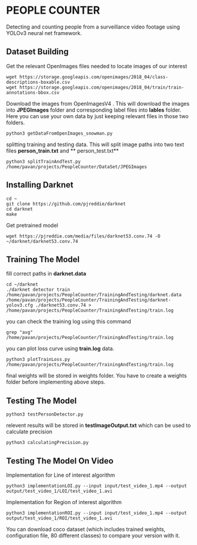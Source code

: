 # PEOPLE COUNTER

Detecting and counting people from a surveillance video footage using YOLOv3 neural net framework.

## Dataset Building
Get the relevant OpenImages files needed to locate images of our interest
```
wget https://storage.googleapis.com/openimages/2018_04/class-descriptions-boxable.csv
wget https://storage.googleapis.com/openimages/2018_04/train/train-annotations-bbox.csv
```
Download the images from OpenImagesV4 . This will download the images into **JPEGImages** folder and corresponding label files into **lables** folder. Here you can use your own data by just keeping relevant files in those two folders.
```
python3 getDataFromOpenImages_snowman.py
```
splitting training and testing data. This will split image paths into two text files **person_train.txt** and ** person_test.txt**
```
python3 splitTrainAndTest.py /home/pavan/projects/PeopleCounter/DataSet/JPEGImages
```

## Installing Darknet
```
cd ~
git clone https://github.com/pjreddie/darknet
cd darknet
make
```
Get pretrained model
```
wget https://pjreddie.com/media/files/darknet53.conv.74 -O ~/darknet/darknet53.conv.74
```

## Training The Model
fill correct paths in **darknet.data** 
```
cd ~/darknet
./darknet detector train /home/pavan/projects/PeopleCounter/TrainingAndTesting/darknet.data /home/pavan/projects/PeopleCounter/TrainingAndTesting/darknet-yolov3.cfg ./darknet53.conv.74 > /home/pavan/projects/PeopleCounter/TrainingAndTesting/train.log
```
you can check the training log using this command 
```
grep "avg" /home/pavan/projects/PeopleCounter/TrainingAndTesting/train.log
```
you can plot loss curve using **train.log** data.
```
python3 plotTrainLoss.py /home/pavan/projects/PeopleCounter/TrainingAndTesting/train.log
```
final weights will be stored in weights folder. You have to create a weights folder before implementing above steps.

## Testing The Model
```
python3 testPersonDetector.py
```
relevent results will be stored in **testImageOutput.txt** which can be used to calculate precision
```
python3 calculatingPrecision.py
```

## Testing The Model On Video
Implementation for Line of interest algorithm
```
python3 implementationLOI.py --input input/test_video_1.mp4 --output output/test_video_1/LOI/test_video_1.avi
```
Implementation for Region of interest algorithm
```
python3 implementationROI.py --input input/test_video_1.mp4 --output output/test_video_1/ROI/test_video_1.avi
```
You can download coco dataset (which includes trained weights, configuration file, 80 different classes) to compare your version with it.
